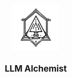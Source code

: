 <center>
<img src="https://raw.githubusercontent.com/houjiazong/llm-alchemist/main/public/logo.svg" width="150" />

# LLM Alchemist

</center>
